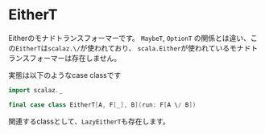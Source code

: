 # EitherT

Eitherのモナドトランスフォーマーです。
`MaybeT`, `OptionT` の関係とは違い、この`EitherT`は`scalaz.\/`が使われており、
`scala.Either`が使われているモナドトランスフォーマーは存在しません。

実態は以下のようなcase classです

```scala mdoc:invisible
import scalaz._
```

```scala mdoc:silent
final case class EitherT[A, F[_], B](run: F[A \/ B])
```

関連するclassとして、`LazyEitherT`も存在します。
